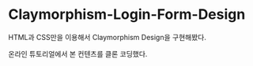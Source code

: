 # Claymorphism-Login-Form-Design

HTML과 CSS만을 이용해서 Claymorphism Design을 구현해봤다.

온라인 튜토리얼에서 본 컨텐츠를 클론 코딩했다. 

